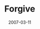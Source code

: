 ---
layout: message
category: message
series: "Kingdom"
title: "Forgive"
date: 2007-03-11
message_id: 28
---